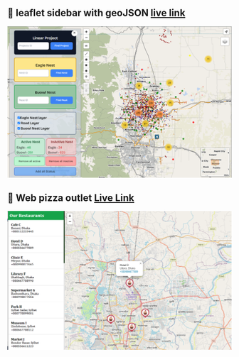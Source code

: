## 🍄 leaflet sidebar with geoJSON [live link](https://leaflet-srs.vercel.app/)

![image](./leaflet-sidebar.png)


##  🍕 Web pizza outlet  [Live Link](https://leaflet-on-go.vercel.app/)
![image](./outlet.png)

